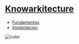 
# [Knowarkitecture](README.md)


* [Fundamentos](1_fundamentos/README.md)
* [Implantacion](2_implantacion/README.md)

<!-- background color -->

![color](#81BEF7)
